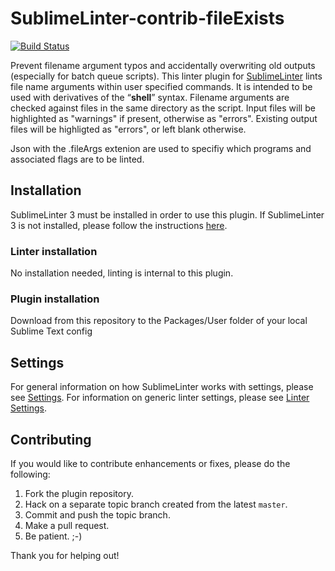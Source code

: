 SublimeLinter-contrib-fileExists
================================

[![Build Status](https://travis-ci.org/SublimeLinter/SublimeLinter-contrib-fileExists.svg?branch=master)](https://travis-ci.org/SublimeLinter/SublimeLinter-contrib-fileExists)

Prevent filename argument typos and accidentally overwriting old outputs (especially for batch queue scripts). This linter plugin for [SublimeLinter][docs] lints file name arguments within user specified commands. It is intended to be used with derivatives of the “__shell__” syntax. Filename arguments are checked against files in the same directory as the script. Input files will be highlighted as "warnings" if present, otherwise as "errors". Existing output files will be highligted as "errors", or left blank otherwise.

Json with the .fileArgs extenion are used to specifiy which programs and associated flags are to be linted.

## Installation
SublimeLinter 3 must be installed in order to use this plugin. If SublimeLinter 3 is not installed, please follow the instructions [here][installation].

### Linter installation
No installation needed, linting is internal to this plugin.

### Plugin installation
Download from this repository to the Packages/User folder of your local Sublime Text config

## Settings
For general information on how SublimeLinter works with settings, please see [Settings][settings]. For information on generic linter settings, please see [Linter Settings][linter-settings].

## Contributing
If you would like to contribute enhancements or fixes, please do the following:

1. Fork the plugin repository.
1. Hack on a separate topic branch created from the latest `master`.
1. Commit and push the topic branch.
1. Make a pull request.
1. Be patient.  ;-)

Thank you for helping out!

[docs]: http://sublimelinter.readthedocs.org
[installation]: http://sublimelinter.readthedocs.org/en/latest/installation.html
[locating-executables]: http://sublimelinter.readthedocs.org/en/latest/usage.html#how-linter-executables-are-located
[pc]: https://sublime.wbond.net/installation
[cmd]: http://docs.sublimetext.info/en/sublime-text-3/extensibility/command_palette.html
[settings]: http://sublimelinter.readthedocs.org/en/latest/settings.html
[linter-settings]: http://sublimelinter.readthedocs.org/en/latest/linter_settings.html
[inline-settings]: http://sublimelinter.readthedocs.org/en/latest/settings.html#inline-settings
